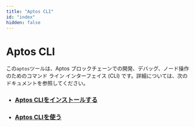 ```yaml
---
title: "Aptos CLI"
id: "index"
hidden: false
---
```


# Aptos CLI

この`aptos`ツールは、Aptos ブロックチェーンでの開発、デバッグ、ノード操作のためのコマンド ライン インターフェイス (CLI) です。詳細については、次のドキュメントを参照してください。

- ### [Aptos CLIをインストールする](install-cli/index.md)

- ### [Aptos CLIを使う](use-cli/use-aptos-cli.md)
